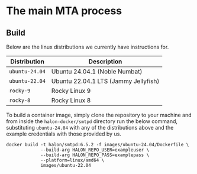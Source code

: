 # The main MTA process

## Build

Below are the linux distributions we currently have instructions for.

| Distribution   | Description                          |
| -------------- | -----------------------------------  |
| `ubuntu-24.04` | Ubuntu 24.04.1 (Noble Numbat)        |
| `ubuntu-22.04` | Ubuntu 22.04.1 LTS (Jammy Jellyfish) |
| `rocky-9`      | Rocky Linux 9                        |
| `rocky-8`      | Rocky Linux 8                        |

To build a container image, simply clone the repository to your machine and from inside the `halon-docker/smtpd` directory run the below command, substituting `ubuntu-24.04` with any of the distributions above and the example credentials with those provided by us.

```
docker build -t halon/smtpd:6.5.2 -f images/ubuntu-24.04/Dockerfile \
             --build-arg HALON_REPO_USER=exampleuser \
             --build-arg HALON_REPO_PASS=examplepass \
             --platform=linux/amd64 \
             images/ubuntu-22.04
```
